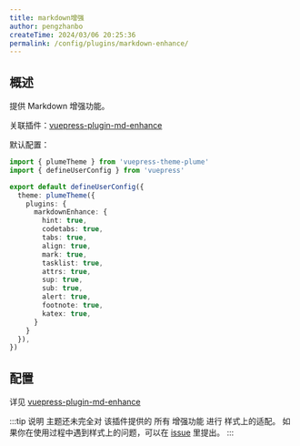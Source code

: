 ```yaml
---
title: markdown增强
author: pengzhanbo
createTime: 2024/03/06 20:25:36
permalink: /config/plugins/markdown-enhance/
---
```


## 概述

提供 Markdown 增强功能。

关联插件：[vuepress-plugin-md-enhance](https://plugin-md-enhance.vuejs.press/zh/)

默认配置：

```ts
import { plumeTheme } from 'vuepress-theme-plume'
import { defineUserConfig } from 'vuepress'

export default defineUserConfig({
  theme: plumeTheme({
    plugins: {
      markdownEnhance: {
        hint: true,
        codetabs: true,
        tabs: true,
        align: true,
        mark: true,
        tasklist: true,
        attrs: true,
        sup: true,
        sub: true,
        alert: true,
        footnote: true,
        katex: true,
      }
    }
  }),
})
```

## 配置

详见 [vuepress-plugin-md-enhance](https://plugin-md-enhance.vuejs.press/zh/config.html)

:::tip 说明
主题还未完全对 该插件提供的 所有 增强功能 进行 样式上的适配。
如果你在使用过程中遇到样式上的问题，可以在 [issue](https://github.com/pengzhanbo/vuepress-theme-plume/issues) 里提出。
:::
